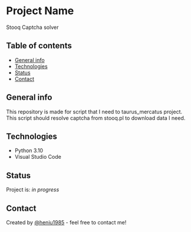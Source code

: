 # Project Name
Stooq Captcha solver

## Table of contents
* [General info](#general-info)
* [Technologies](#technologies)
* [Status](#status)
* [Contact](#contact)

## General info
This repository is made for script that I need to taurus_mercatus project.
This script should resolve captcha from stooq.pl to download data I need.

## Technologies
* Python 3.10
* Visual Studio Code

## Status
Project is: _in progress_

## Contact
Created by [@heniu1985](https://github.com/heniu1985) - feel free to contact me!